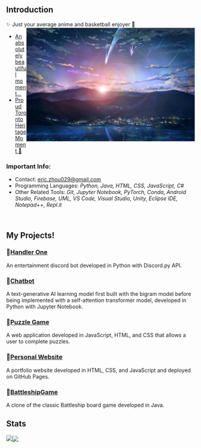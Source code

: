 ## Introduction
✨ Just your average anime and basketball enjoyer 🏀
<img src='yourNameTown.jpg' align='right' width='450'>
<br/>
- [An absolutely beautiful moment...](https://youtu.be/dfOsUNxc2Xg)
- [Proud Toronto Heritage Moment 🦖](https://youtu.be/75iExVNvrWw)

### Important Info:
- Contact: <a href = "mailto:eric.zhou029@gmail.com">eric.zhou029@gmail.com</a>
- Programming Languages: <i>Python, Java, HTML, CSS, JavaScript, C#</i>
- Other Related Tools: <i>Git, Jupyter Notebook, PyTorch, Conda, Android Studio, Firebase, UML, VS Code, Visual Studio, Unity, Eclipse IDE, Notepad++, Repl.it</i>
<br clear="right"/>

## My Projects!
### 💠[Handler One](https://github.com/3r1cZ/Handler-One)
An entertainment discord bot developed in Python with Discord.py API.
### 💠[Chatbot](https://github.com/3r1cZ/Chatbot)
A text-generative AI learning model first built with the bigram model before being implemented with a self-attention transformer model, developed in Python with Jupyter Notebook.
### 💠[Puzzle Game](https://github.com/3r1cZ/Puzzle-Game)
A web application developed in JavaScript, HTML, and CSS that allows a user to complete puzzles.
### 💠[Personal Website](https://github.com/3r1cZ/Personal-Website)
A portfolio website developed in HTML, CSS, and JavaScript and deployed on GitHub Pages.
### 💠[BattleshipGame](https://github.com/3r1cZ/BattleshipGame)
A clone of the classic Battleship board game developed in Java.

## Stats
<img align="left" src="https://github-readme-stats.vercel.app/api?username=3r1cZ&theme=radical">
<img align="center" src="https://github-readme-stats.vercel.app/api/top-langs/?username=3r1cZ&theme=radical&langs_count=5">
